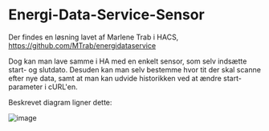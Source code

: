 # Energi-Data-Service-Sensor

Der findes en løsning lavet af Marlene Trab i HACS, https://github.com/MTrab/energidataservice

Dog kan man lave samme i HA med en enkelt sensor, som selv indsætte start- og slutdato. Desuden kan man selv bestemme hvor tit der skal scanne efter nye data, samt at man kan udvide historikken ved at ændre start-parameter i cURL'en.

Beskrevet diagram ligner dette:

![image](https://user-images.githubusercontent.com/103023823/183290946-112ce31c-cee0-4904-8b8a-543f35cd5eb8.png)
